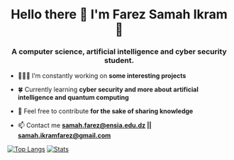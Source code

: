 <h1 align="center">Hello there 👋 I'm Farez Samah Ikram 🍂</h1>
<h3 align="center">A computer science, artificial intelligence and cyber security student.</h3>

- 👩🏻‍💻 I’m constantly working on **some interesting projects**

- 🍀 Currently learning **cyber security and more about artificial intelligence and quantum computing**

- 📝 Feel free to contribute **for the sake of sharing knowledge**

- 📫 Contact me **samah.farez@ensia.edu.dz || samah.ikramfarez@gmail.com**



[![Top Langs](https://github-readme-stats.vercel.app/api/top-langs/?username=samahfarez&langs_count=8&layout=compact&theme=github_dark)](https://github.com/anuraghazra/github-readme-stats)  [![Stats](https://github-readme-stats.vercel.app/api?username=samahfarez&theme=github_dark&count_private=true)](https://github.com/anuraghazra/github-readme-stats)                             




